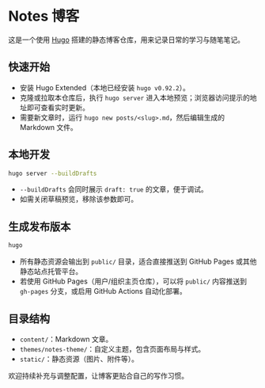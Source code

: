 # Notes 博客

这是一个使用 [Hugo](https://gohugo.io/) 搭建的静态博客仓库，用来记录日常的学习与随笔笔记。

## 快速开始

- 安装 Hugo Extended（本地已经安装 `hugo v0.92.2`）。
- 克隆或拉取本仓库后，执行 `hugo server` 进入本地预览；浏览器访问提示的地址即可查看实时更新。
- 需要新文章时，运行 `hugo new posts/<slug>.md`，然后编辑生成的 Markdown 文件。

## 本地开发

```bash
hugo server --buildDrafts
```

- `--buildDrafts` 会同时展示 `draft: true` 的文章，便于调试。
- 如需关闭草稿预览，移除该参数即可。

## 生成发布版本

```bash
hugo
```

- 所有静态资源会输出到 `public/` 目录，适合直接推送到 GitHub Pages 或其他静态站点托管平台。
- 若使用 GitHub Pages（用户/组织主页仓库），可以将 `public/` 内容推送到 `gh-pages` 分支，或启用 GitHub Actions 自动化部署。

## 目录结构

- `content/`：Markdown 文章。
- `themes/notes-theme/`：自定义主题，包含页面布局与样式。
- `static/`：静态资源（图片、附件等）。

欢迎持续补充与调整配置，让博客更贴合自己的写作习惯。
